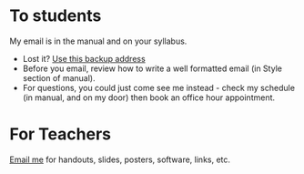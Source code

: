 # To students
My email is in the manual and on your syllabus. 

* Lost it? <a href="mailto:notmyrealaddressjustaspamfilter@alba-english.com">Use this backup address</a> 
* Before you email, review how to write a well formatted email (in Style section of manual). 
* For questions, you could just come see me instead - check my schedule (in manual, and on my door) then book an office hour appointment. 

# For Teachers 

<a href="mailto:notmyrealaddressjustaspamfilter@alba-english.com">Email me</a> for handouts, slides, posters, software, links, etc.  